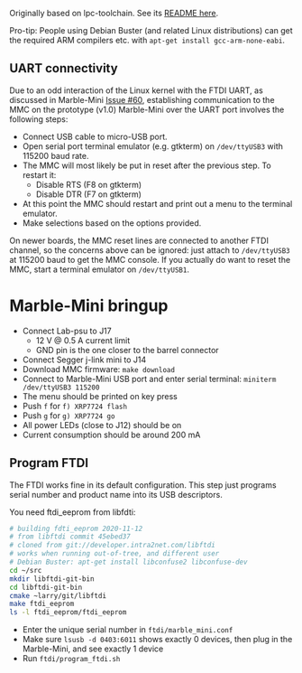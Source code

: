 Originally based on lpc-toolchain. See its [README here](README-lpc-toolchain.md).

Pro-tip: People using Debian Buster (and related Linux distributions) can
get the required ARM compilers etc. with `apt-get install gcc-arm-none-eabi`.

## UART connectivity ##
Due to an odd interaction of the Linux kernel with the FTDI UART,
as discussed in Marble-Mini
[Issue #60](https://github.com/BerkeleyLab/Marble-Mini/issues/60),
establishing communication to the MMC on the prototype (v1.0) Marble-Mini
over the UART port involves the following steps:
- Connect USB cable to micro-USB port.
- Open serial port terminal emulator (e.g. gtkterm) on `/dev/ttyUSB3` with 115200 baud rate.
- The MMC will most likely be put in reset after the previous step. To restart it:
  - Disable RTS (F8 on gtkterm)
  - Disable DTR (F7 on gtkterm)
- At this point the MMC should restart and print out a menu to the terminal emulator.
- Make selections based on the options provided.

On newer boards, the MMC reset lines are connected to another FTDI channel,
so the concerns above can be ignored: just attach to `/dev/ttyUSB3` at
115200 baud to get the MMC console.
If you actually do want to reset the MMC, start a terminal emulator
on `/dev/ttyUSB1`.

# Marble-Mini bringup
  * Connect Lab-psu to J17
      - 12 V @ 0.5 A current limit
      - GND pin is the one closer to the barrel connector
  * Connect Segger j-link mini to J14
  * Download MMC firmware: `make download`
  * Connect to Marble-Mini USB port and enter serial terminal:
    `miniterm /dev/ttyUSB3 115200`
  * The menu should be printed on key press
  * Push `f` for `f) XRP7724 flash`
  * Push `g` for `g) XRP7724 go`
  * All power LEDs (close to J12) should be on
  * Current consumption should be around 200 mA

## Program FTDI
The FTDI works fine in its default configuration. This step just programs serial number and product name into its USB descriptors.

You need ftdi_eeprom from libfdti:

```bash
# building fdti_eeprom 2020-11-12
# from libftdi commit 45ebed37
# cloned from git://developer.intra2net.com/libftdi
# works when running out-of-tree, and different user
# Debian Buster: apt-get install libconfuse2 libconfuse-dev
cd ~/src
mkdir libftdi-git-bin
cd libftdi-git-bin
cmake ~larry/git/libftdi
make ftdi_eeprom
ls -l ftdi_eeprom/ftdi_eeprom
```

  * Enter the unique serial number in `ftdi/marble_mini.conf`
  * Make sure `lsusb -d 0403:6011` shows exactly 0 devices, then plug in the Marble-Mini, and see exactly 1 device
  * Run `ftdi/program_ftdi.sh`
